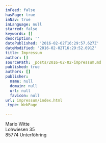 ```yaml
---
inFeed: false
hasPage: true
inNav: true
inLanguage: null
starred: false
keywords: []
description: ''
datePublished: '2016-02-02T16:29:57.627Z'
dateModified: '2016-02-02T16:29:52.691Z'
title: Impressum
author: []
sourcePath: _posts/2016-02-02-impressum.md
published: true
authors: []
publisher:
  name: null
  domain: null
  url: null
  favicon: null
url: impressum/index.html
_type: WebPage

---
```

Mario Witte  
Lohwiesen 35  
85774 Unterföhring